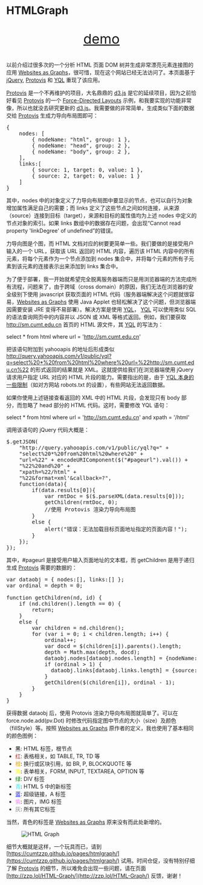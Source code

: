 # HTMLGraph

<p style="font-size: 36px; text-align: center;"><a href="https://cumtzzp.github.io/pages/htmlgraph/" target="_blank">demo</a></p>

以前介绍过很多次的一个分析 HTML 页面 DOM 树并生成非常漂亮元素连接图的应用 [Websites as Graphs](http://www.aharef.info/static/htmlgraph)，很可惜，现在这个网站已经无法访问了。本页面基于 [jQuery](http://jquery.com/), [Protovis](http://mbostock.github.io/protovis/) 和 [YQL](https://developer.yahoo.com/yql/) 重现了该应用。

[Protovis](http://mbostock.github.io/protovis/) 是一个不再维护的项目，大名鼎鼎的 [d3.js](http://d3js.org/) 是它的延续项目，因为之前恰好看见 [Protovis](http://mbostock.github.io/protovis/) 的一个 [Force-Directed Layouts](http://mbostock.github.io/protovis/ex/force.html) 示例，和我要实现的功能非常像，所以也就没去研究更新的 [d3.js](http://d3js.org/)。我需要做的非常简单，生成类似下面的数据交给 [Protovis](http://mbostock.github.io/protovis/) 生成力导向布局图即可：

<pre>
{
    nodes: [
        { nodeName: "html", group: 1 },
        { nodeName: "head", group: 2 },
        { nodeName: "body", group: 2 },
    ],
    links:[
        { source: 1, target: 0, value: 1 },
        { source: 2, target: 0, value: 1 }
    ]
}
</pre>

其中，nodes 中的对象定义了力导向布局图中要显示的节点，也可以自行为对象增加属性满足自己的需要；而 links 定义了这些节点之间如何连接，从来源（source）连接到目标（target），来源和目标的属性值均为上述 nodes 中定义的节点对象的索引。如果 links 数组中的数据存在问题，会出现“Cannot read property 'linkDegree' of undefined”的错误。

力导向图是个图，而 HTML 文档对应的树要更简单一些。我们要做的是接受用户输入的一个 URL，获取该 URL 返回的 HTML 内容，遍历该 HTML 内容中的所有元素，将每个元素作为一个节点添加到 nodes 集合中，并将每个元素的所有子元素到该元素的连接表示出来添加到 links 集合中。

为了便于部署，我一开始就希望完全脱离服务器端而只是用浏览器端的方法完成所有流程，问题来了，由于跨域（cross domain）的原因，我们无法在浏览器的安全级别下使用 javascript 获取页面的 HTML 代码（服务器端解决这个问题就很容易，[Websites as Graphs](http://www.aharef.info/static/htmlgraph) 使用 Java Applet 也轻松解决了这个问题，但浏览器端因需要安装 JRE 变得不易部署）。解决方案是使用 [YQL](https://developer.yahoo.com/yql/)， [YQL](https://developer.yahoo.com/yql/) 可以使用类似 SQL 的语法查询网页中的内容并以 JSON 或 XML 等格式返回。例如，我们要获取 http://sm.cumt.edu.cn 首页的 HTML 源文件，其 [YQL](https://developer.yahoo.com/yql/) 的写法为：

select * from html where url = 'http://sm.cumt.edu.cn'

把该语句附加到 yahooapis 的地址后形成类似 http://query.yahooapis.com/v1/public/yql?q=select%20*%20from%20html%20where%20url=%22http://sm.cumt.edu.cn%22 的形式返回的结果就是 XML。这就提供给我们在浏览器端使用 jQuery 请求用户指定 URL 对应的 HTML 片段的能力。需要指出的是，由于 [YQL 本身的一些限制](https://developer.yahoo.com/yql/provider/)（如对方网站 robots.txt 的设置），有些网站无法返回数据。

如果你使用上述链接查看返回的 XML 中的 HTML 片段，会发现只有 body 部分，而忽略了 head 部分的 HTML 代码。这时，需要修改 YQL 语句：

select * from html where url = 'http://sm.cumt.edu.cn' and xpath = '/html'

调用该语句的 jQuery 代码大概是：

<pre>
$.getJSON(
    "http://query.yahooapis.com/v1/public/yql?q=" + 
    "select%20*%20from%20html%20where%20" +
    "url=%22" + encodeURIComponent($("#pageurl").val()) +
    "%22%20and%20" + 
    "xpath=%22/html" +
    "%22&format=xml'&callback=?",
    function(data){
        if(data.results[0]){
            var rmtDoc = $($.parseXML(data.results[0]));
            getChildren(rmtDoc, 0);
            //使用 Protovis 渲染力导向布局图
        } 
        else {
            alert("错误：无法加载目标页面地址指定的页面内容！");
        }
    });
});
</pre>

其中，#pageurl 是接受用户输入页面地址的文本框，而 getChildren 是用于递归生成 [Protovis](http://mbostock.github.io/protovis/) 需要的数据的：

<pre>
var dataobj = { nodes:[], links:[] };
var ordinal = depth = 0;

function getChildren(nd, id) {
    if (nd.children().length == 0) {
        return;
    }
    else {
        var children = nd.children();
        for (var i = 0; i < children.length; i++) {
            ordinal++;
            var docd = $(children[i]).parents().length;
            depth = Math.max(depth, docd); 
            dataobj.nodes[dataobj.nodes.length] = {nodeName: children[i].tagName, group: docd, ordinal: ordinal};
            if (ordinal > 1) {
              dataobj.links[dataobj.links.length] = {source: ordinal - 1, target: id, value: 1};
            }
            getChildren($(children[i]), ordinal - 1);
        }
    }
}
</pre>

获得数据 dataobj 后，使用 Protovis 渲染力导向布局图就简单了。可以在 force.node.add(pv.Dot) 时修改代码指定图中节点的大小（size）及颜色（fillStyle）等。按照 [Websites as Graphs](http://www.aharef.info/static/htmlgraph) 原作者的定义，我也使用了基本相同的颜色图例：

* <span style="color: #000000;">黑</span>: HTML 标签，根节点 
* <span style="color: #FF0000;">红</span>: 表格相关，如 TABLE, TR, TD 等
* <span style="color: #EFA500;">橙</span>: 换行或区块引用，如 BR, P, BLOCKQUOTE 等 
* <span style="color: #FFFF00;">黄</span>: 表单相关，FORM, INPUT, TEXTAREA, OPTION 等 
* <span style="color: #008000;">绿</span>: DIV 标签
* <span style="color: #00FFFF;">青</span>: HTML 5 中的新标签
* <span style="color: #0000FF;">蓝</span>: 超级链接，A 标签
* <span style="color: #EE82EE;">紫</span>: 图片，IMG 标签
* <span style="color: #808080;">灰</span>: 所有其它标签

当然，青色的标签是 [Websites as Graphs](http://www.aharef.info/static/htmlgraph) 原来没有而此处新增的。

<figure>
    <img src="https://cumtzzp.github.io/images/snap_htmlgraph.png" alt="HTML Graph">
</figure>

细节大概就是这样，一个玩具而已，请到 [https://cumtzzp.github.io/pages/htmlgraph/](https://cumtzzp.github.io/pages/htmlgraph/) 试用。时间仓促，没有特别仔细了解 [Protovis](http://mbostock.github.io/protovis/) 的细节，所以难免会出现一些问题，请在页面 [http://zzp.lol/HTML-Graph/](http://zzp.lol/HTML-Graph/) 反馈，谢谢！
